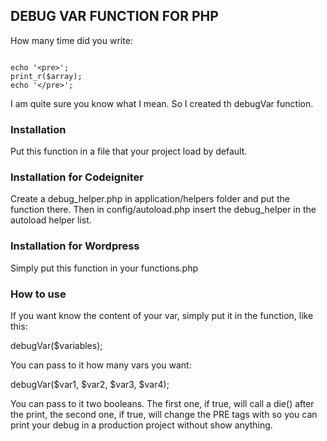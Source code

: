 <h2>DEBUG VAR FUNCTION FOR PHP</h2>

How many time did you write:

<code>
echo '&lt;pre&gt;';
print_r($array);
echo '&lt;/pre&gt;';
</code>

I am quite sure you know what I mean. So I created th debugVar function.

<h3>Installation</h3>

Put this function in a file that your project load by default.

<h3>Installation for Codeigniter</h3>

Create a debug_helper.php in application/helpers folder and put the
function there. Then in config/autoload.php insert the debug_helper
in the autoload helper list.

<h3>Installation for Wordpress</h3>

Simply put this function in your functions.php

<h3>How to use</h3>

If you want know the content of your var, simply put it in the function, like this:

debugVar($variables);

You can pass to it how many vars you want:

debugVar($var1, $var2, $var3, $var4);

You can pass to it two booleans. The first one, if true, will call a die() after
the print, the second one, if true, will change the PRE tags with <!-- and -->
so you can print your debug in a production project without show anything.

